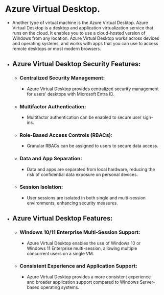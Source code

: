 # Azure Virtual Desktop.

- Another type of virtual machine is the Azure Virtual Desktop. Azure Virtual Desktop is a desktop and application virtualization service that runs on the cloud. It enables you to use a cloud-hosted version of Windows from any location. Azure Virtual Desktop works across devices and operating systems, and works with apps that you can use to access remote desktops or most modern browsers.


- ## Azure Virtual Desktop Security Features:

    - ### Centralized Security Management:
        - Azure Virtual Desktop provides centralized security management for users' desktops with Microsoft Entra ID.
      
    - ### Multifactor Authentication:
        - Multifactor authentication can be enabled to secure user sign-ins.
      
    - ### Role-Based Access Controls (RBACs):
        - Granular RBACs can be assigned to users to secure data access.
      
    - ### Data and App Separation:
        - Data and apps are separated from local hardware, reducing the risk of confidential data exposure on personal devices.
      
    - ### Session Isolation:
        - User sessions are isolated in both single and multi-session environments, enhancing security measures.
- ## Azure Virtual Desktop Features:

  - ### Windows 10/11 Enterprise Multi-Session Support:
    - Azure Virtual Desktop enables the use of Windows 10 or Windows 11 Enterprise multi-session, allowing multiple concurrent users on a single VM.
    
  - ### Consistent Experience and Application Support:
    - Azure Virtual Desktop provides a more consistent experience and broader application support compared to Windows Server-based operating systems.

